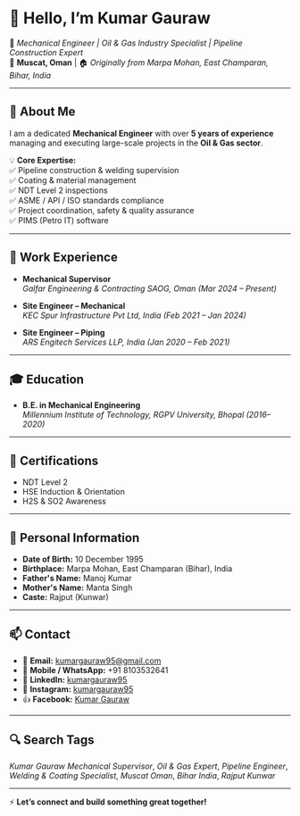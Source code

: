 # 👋 Hello, I’m **Kumar Gauraw**

🌟 *Mechanical Engineer | Oil & Gas Industry Specialist | Pipeline Construction Expert*  
📍 **Muscat, Oman** | 🏠 *Originally from Marpa Mohan, East Champaran, Bihar, India*

---

## 💼 **About Me**
I am a dedicated **Mechanical Engineer** with over **5 years of experience** managing and executing large-scale projects in the **Oil & Gas sector**.  

💡 **Core Expertise:**  
✅ Pipeline construction & welding supervision  
✅ Coating & material management  
✅ NDT Level 2 inspections  
✅ ASME / API / ISO standards compliance  
✅ Project coordination, safety & quality assurance  
✅ PIMS (Petro IT) software  

---

## 🏢 **Work Experience**
- **Mechanical Supervisor**  
  *Galfar Engineering & Contracting SAOG, Oman (Mar 2024 – Present)*  

- **Site Engineer – Mechanical**  
  *KEC Spur Infrastructure Pvt Ltd, India (Feb 2021 – Jan 2024)*  

- **Site Engineer – Piping**  
  *ARS Engitech Services LLP, India (Jan 2020 – Feb 2021)*  

---

## 🎓 **Education**
- **B.E. in Mechanical Engineering**  
  *Millennium Institute of Technology, RGPV University, Bhopal (2016–2020)*  

---

## 📌 **Certifications**
- NDT Level 2  
- HSE Induction & Orientation  
- H2S & SO2 Awareness  

---

## 📝 **Personal Information**
- **Date of Birth:** 10 December 1995  
- **Birthplace:** Marpa Mohan, East Champaran (Bihar), India  
- **Father's Name:** Manoj Kumar  
- **Mother's Name:** Manta Singh  
- **Caste:** Rajput (Kunwar)

---

## 📫 **Contact**
- 📧 **Email:** kumargauraw95@gmail.com  
- 📱 **Mobile / WhatsApp:** +91 8103532641  
- 🔗 **LinkedIn:** [kumargauraw95](https://www.linkedin.com/in/kumargauraw95)  
- 📸 **Instagram:** [kumargauraw95](https://www.instagram.com/kumargauraw95)  
- 👍 **Facebook:** [Kumar Gauraw](https://www.facebook.com/share/1CEppD5iBX/?mibextid=wwXIfr)

---

## 🔍 **Search Tags**
*Kumar Gauraw Mechanical Supervisor*, *Oil & Gas Expert*, *Pipeline Engineer*, *Welding & Coating Specialist*, *Muscat Oman*, *Bihar India*, *Rajput Kunwar*

---

⚡ **Let’s connect and build something great together!**


<!--
**Kumargauraw95/Kumargauraw95** is a ✨ _special_ ✨ repository because its `README.md` (this file) appears on your GitHub profile.

Here are some ideas to get you started:

- 🔭 I’m currently working on ...
- 🌱 I’m currently learning ...
- 👯 I’m looking to collaborate on ...
- 🤔 I’m looking for help with ...
- 💬 Ask me about ...
- 📫 How to reach me: ...
- 😄 Pronouns: ...
- ⚡ Fun fact: ...
-->
